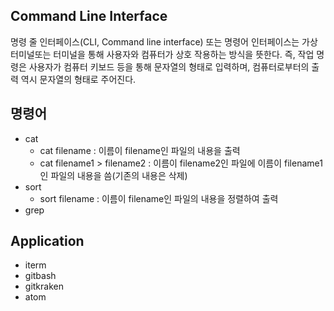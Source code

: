 ## Command Line Interface  
  명령 줄 인터페이스(CLI, Command line interface) 또는 명령어 인터페이스는 가상 터미널또는 터미널을 통해 사용자와 컴퓨터가 상호 작용하는 방식을 뜻한다. 즉, 작업 명령은 사용자가 컴퓨터 키보드 등을 통해 문자열의 형태로 입력하며, 컴퓨터로부터의 출력 역시 문자열의 형태로 주어진다.  

## 명령어  
  - cat  
    - cat filename : 이름이 filename인 파일의 내용을 출력  
    - cat filename1 > filename2 : 이름이 filename2인 파일에 이름이 filename1인 파일의 내용을 씀(기존의 내용은 삭제)  
  - sort  
    - sort filename : 이름이 filename인 파일의 내용을 정렬하여 출력  
  - grep

## Application
  - iterm  
  - gitbash
  - gitkraken
  - atom
